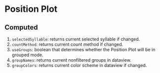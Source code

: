 # Position Plot

## Computed
1. `selectedSyllable`: returns current selected syllable if changed.
2. `countMethod`: returns current count method if changed.
3. `useGroups`: boolean that determines whether the Position Plot will be in grouped mode.
4. `groupNames`: returns current nonfiltered groups in dataview.
5. `groupColors`: returns current color scheme in dataview if changed.